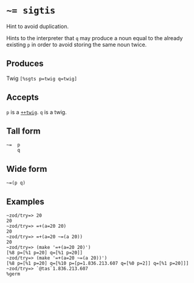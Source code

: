 `~= sigtis`
===========

Hint to avoid duplication.

Hints to the interpreter that `q` may produce a noun equal to the
already existing `p` in order to avoid storing the same noun twice.

Produces
--------

Twig `[%sgts p=twig q=twig]`

Accepts
-------

`p` is a [`++twig`](). `q` is a twig.

Tall form
---------

    ~=  p
        q

Wide form
---------

    ~=(p q)

Examples
--------

    ~zod/try=> 20
    20
    ~zod/try=> =+(a=20 20)
    20
    ~zod/try=> =+(a=20 ~=(a 20))
    20
    ~zod/try=> (make '=+(a=20 20)')
    [%8 p=[%1 p=20] q=[%1 p=20]]
    ~zod/try=> (make '=+(a=20 ~=(a 20))')
    [%8 p=[%1 p=20] q=[%10 p=[p=1.836.213.607 q=[%0 p=2]] q=[%1 p=20]]]
    ~zod/try=> `@tas`1.836.213.607
    %germ
